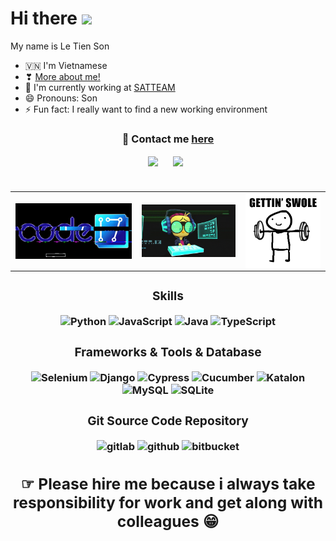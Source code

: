 # Hi there <img src="https://media.giphy.com/media/hvRJCLFzcasrR4ia7z/giphy.gif" width="25px"> 

My name is Le Tien Son

  - 🇻🇳 I'm Vietnamese
  - ❣ <a href="https://www.notion.so/Lee-Tien-Son-84a165483b864862a8fea60ee87bb624"> More about me! </a>
  - 🔭 I'm currently working at <a href="https://seniorautomationtest.com/">SATTEAM</a> 
  - 😄 Pronouns: Son
  - ⚡ Fun fact: I really want to find a new working environment


<h3 align="center"> 💬 Contact me <a  align="center" href="https://letienson987.github.io/contactme/">here</a>  </h3>


<div align="center">
<a href="https://www.linkedin.com/in/thomas-lee-900727228/"><img align="center" src="https://img.shields.io/badge/LINKEDIN-1666C2?style=for-the-badge&logo=linkedin&logoColor=white"></a> &nbsp;&nbsp;&nbsp;&nbsp;
<a href="https://www.facebook.com/profile.php?id=100070910648101"> <img align="center" src="https://img.shields.io/badge/FACEBOOK-1666C2?style=for-the-badge&logo=facebook&logoColor=white"></a> &nbsp;<br /> <br />




### <table >
<tr align="center" >
  <td>
    <img width="310px" alt="gif" align="right" src="gif/giphy.gif"/>
  </td>  
  <td>
    <img width="250px"  alt="gif" align="left" src="gif/giphyxas.gif"/>
  </td>
  <td>
    <img width="200px" alt="gif" align="center" src="gif/gym.gif"/>
  </td>
</tr>
<table>
 
<h3 align="center"> Skills </h3>
<div align="center">
  <img alt="Python" width="80px" hight="50px" src="https://img.shields.io/badge/python-F7F7F7?style=for-the-badge&logo=python&logoColor=366C9C" />
  <img alt="JavaScript" width="104px" hight="50px" src="https://img.shields.io/badge/JavaScript-F7DF1E?style=for-the-badge&logo=javascript&logoColor=black" />
  <img alt="Java" width="47px" hight="50px" src="https://img.shields.io/badge/Java-F7F7F7?style=for-the-badge&logo=java&logoColor=D7ECFF" />
  <img alt="TypeScript" width="104px" hight="50px" src="https://img.shields.io/badge/TypeScript-pink?style=for-the-badge&logo=typescript&logoColor=007AAC" />
  
  
</div>


<h3 align="center"> Frameworks & Tools & Database </h3>
<div align="center">
  
  <img alt="Selenium" width="101px" hight="50px" src="https://img.shields.io/badge/SELENIUM-EFD39C?style=for-the-badge&logo=selenium&logoColor=4EC827" />
  <img alt="Django" width="90px" src="https://img.shields.io/badge/DJANGO-1D4B33?style=for-the-badge&logo=django&logoColor=white"/>
  <img alt="Cypress" width="95px" hight="50px" src="https://img.shields.io/badge/CYPRESS-red?style=for-the-badge&logo=cypress&logoColor=black" />
  <img alt="Cucumber" width="109px" hight="50px" src="https://img.shields.io/badge/CUCUMBER-EFD39C?style=for-the-badge&logo=cucumber&logoColor=4EC827" />
  <img alt="Katalon" width="82px" hight="50px" src="https://img.shields.io/badge/Katalon-green?style=for-the-badge&logo=katalon&logoColor=4EC827" />
  <img alt="MySQL" width="85px" src="https://img.shields.io/badge/MySQL-A68377?style=for-the-badge&logo=mysql&logoColor=white"/>
  <img alt="SQLite" width="88px" src="https://img.shields.io/badge/SQLite-EFD39C?style=for-the-badge&logo=sqlite&logoColor=003B57"/>
  
</div>
  
 <h3 align="center"> Git Source Code Repository  </h3>
<div align="center">
  
  <img alt="gitlab" width="90px" hight="50px" src="https://img.shields.io/badge/GITLAB-EFD39C?style=for-the-badge&logo=gitlab&logoColor=FC6D26" />
  <img alt="github" width="92px" src="https://img.shields.io/badge/GITHUB-EFD39C?style=for-the-badge&logo=github&logoColor=181717"/>
  <img alt="bitbucket" width="115px" hight="50px" src="https://img.shields.io/badge/BITBUCKET-EFD39C?style=for-the-badge&logo=bitbucket&logoColor=blue" />
  
  
</div>





## ☞ Please hire me because i always take responsibility for work and get along with colleagues 😁






